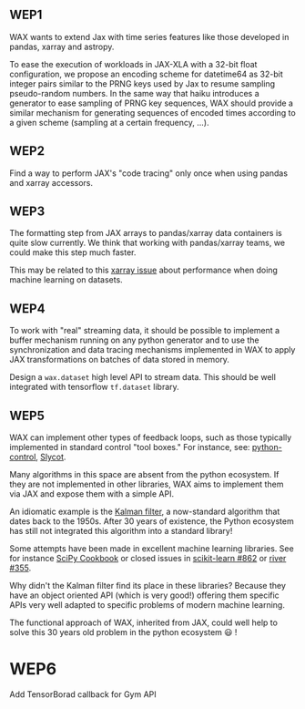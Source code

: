 
## WEP1

WAX wants to extend Jax with time series features like those developed in pandas,
xarray and astropy.

To ease the execution of workloads in JAX-XLA with a 32-bit float configuration,
we propose an encoding scheme for datetime64 as 32-bit integer pairs
similar to the PRNG keys used by Jax to resume sampling pseudo-random numbers.
In the same way that haiku introduces a generator to ease sampling of PRNG key sequences,
WAX should provide a similar mechanism for generating sequences
of encoded times according to a given scheme (sampling at a certain frequency, ...).

## WEP2

Find a way to perform JAX's "code tracing" only once when using pandas and xarray accessors.

## WEP3

The formatting step from JAX arrays to pandas/xarray data containers is quite slow currently.
We think that working with pandas/xarray teams, we could make this step much faster.

This may be related to this [xarray issue](https://github.com/pydata/xarray/issues/2799)
about performance when doing machine learning on datasets.

## WEP4

To work with "real" streaming data, it should be possible to implement a buffer mechanism running
on any python generator and to use the synchronization and data tracing mechanisms implemented in WAX to apply JAX
transformations on batches of data stored in memory.

Design a `wax.dataset` high level API to stream data.
This should be well integrated with tensorflow `tf.dataset` library.

## WEP5

WAX can implement other types of feedback loops, such as those typically
implemented in standard control "tool boxes."
For instance, see:
[python-control](https://github.com/python-control/python-control),
[Slycot](https://github.com/python-control/Slycot).

Many algorithms in this space are absent from the python ecosystem.
If they are not implemented in other libraries,
WAX aims to implement them via JAX and expose them with a simple API.

An idiomatic example is the [Kalman filter](https://fr.wikipedia.org/wiki/Filtre_de_Kalman),
a now-standard algorithm that dates back to the 1950s.
After 30 years of existence, the Python ecosystem has still not integrated this algorithm into
a standard library!

Some attempts have been made in excellent machine learning libraries. See for instance
[SciPy Cookbook](https://scipy-cookbook.readthedocs.io/items/KalmanFiltering.html#) or
closed issues  in [scikit-learn #862](https://github.com/scikit-learn/scikit-learn/pull/862)
or [river #355](https://github.com/online-ml/river/pull/355).

Why didn't the Kalman filter find its place in these libraries?
Because they have an object oriented API (which is very good!)
offering them specific APIs very well adapted to specific problems
of modern machine learning.

The functional approach of WAX, inherited from JAX,
could well help to solve this 30 years old problem in the python ecosystem :smiley: !



# WEP6
Add TensorBorad callback for Gym API
